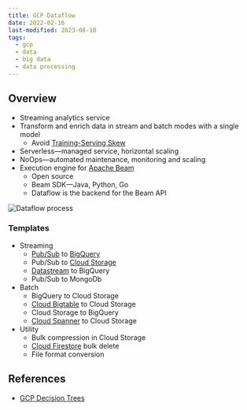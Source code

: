 ```yaml
---
title: GCP Dataflow
date: 2022-02-16
last-modified: 2023-08-18
tags:
  - gcp
  - data
  - big data
  - data processing
---
```


## Overview

- Streaming analytics service
- Transform and enrich data in stream and batch modes with a single model
	- Avoid [Training-Serving Skew](Training-Serving%20Skew.md)
- Serverless—managed service, horizontal scaling
- NoOps—automated maintenance, monitoring and scaling
- Execution engine for [Apache Beam](notes/Apache%20Beam.md)
	- Open source
	- Beam SDK—Java, Python, Go
	- Dataflow is the backend for the Beam API

![Dataflow process](files/dataflow_process.svg)

### Templates

- Streaming
	- [Pub/Sub](notes/GCP%20Pub%20Sub.md) to [BigQuery](notes/GCP%20BigQuery.md)
	- Pub/Sub to [Cloud Storage](notes/GCP%20Cloud%20Storage.md)
	- [Datastream](notes/GCP%20Datastream.md) to BigQuery
	- Pub/Sub to MongoDb
- Batch
	- BigQuery to Cloud Storage
	- [Cloud Bigtable](notes/GCP%20Cloud%20Bigtable.md) to Cloud Storage
	- Cloud Storage to BigQuery
	- [Cloud Spanner](notes/GCP%20Cloud%20Spanner.md) to Cloud Storage
- Utility
	- Bulk compression in Cloud Storage
	- [Cloud Firestore](notes/GCP%20Cloud%20Firestore.md) bulk delete
	- File format conversion

## References

- [GCP Decision Trees](notes/moc/GCP%20Decision%20Trees.md)
